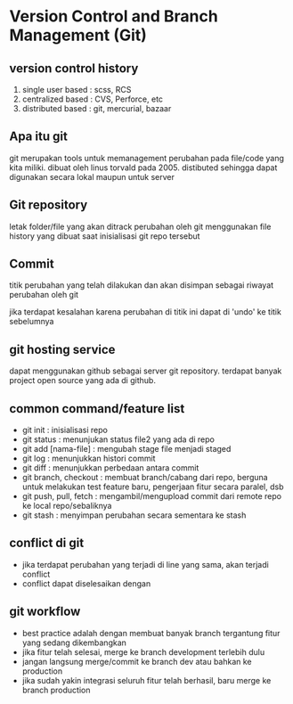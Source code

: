 # Version Control and Branch Management (Git)

## version control history
1. single user based : scss, RCS
2. centralized based : CVS, Perforce, etc
3. distributed based : git, mercurial, bazaar

## Apa itu git
git merupakan tools untuk memanagement perubahan pada file/code yang kita miliki. dibuat oleh linus torvald pada 2005. distibuted sehingga dapat digunakan secara lokal maupun untuk server

## Git repository
letak folder/file yang akan ditrack perubahan oleh git menggunakan file history yang dibuat saat inisialisasi git repo tersebut

## Commit
titik perubahan yang telah dilakukan dan akan disimpan sebagai riwayat perubahan oleh git

jika terdapat kesalahan karena perubahan di titik ini dapat di 'undo' ke titik sebelumnya

## git hosting service
dapat menggunakan github sebagai server git repository. terdapat banyak project open source yang ada di github.

## common command/feature list
- git init : inisialisasi repo
- git status : menunjukan status file2 yang ada di repo
- git add [nama-file] : mengubah stage file menjadi staged
- git log : menunjukkan histori commit
- git diff : menunjukkan perbedaan antara commit
- git branch, checkout : membuat branch/cabang dari repo, berguna untuk melakukan test feature baru, pengerjaan fitur secara paralel, dsb
- git push, pull, fetch : mengambil/mengupload commit dari remote repo ke local repo/sebaliknya
- git stash : menyimpan perubahan secara sementara ke stash

## conflict di git
- jika terdapat perubahan yang terjadi di line yang sama, akan terjadi conflict
- conflict dapat diselesaikan dengan 

## git workflow
- best practice adalah dengan membuat banyak branch tergantung fitur yang sedang dikembangkan
- jika fitur telah selesai, merge ke branch development terlebih dulu
- jangan langsung merge/commit ke branch dev atau bahkan ke production
- jika sudah yakin integrasi seluruh fitur telah berhasil, baru merge ke branch production
